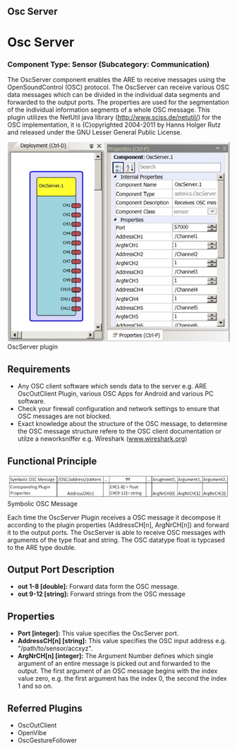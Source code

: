 ##

## Osc Server

# Osc Server

### Component Type: Sensor (Subcategory: Communication)

The OscServer component enables the ARE to receive messages using the OpenSoundControl (OSC) protocol. The OscServer can receive various OSC data messages which can be divided in the individual data segments and forwarded to the output ports. The properties are used for the segmentation of the individual information segments of a whole OSC message. This plugin utilizes the NetUtil java library (http://www.sciss.de/netutil/) for the OSC implementation, it is (C)opyrighted 2004-2011 by Hanns Holger Rutz and released under the GNU Lesser General Public License.

![Screenshot: OscServer plugin](./img/OscServer.jpg "Screenshot: OscServer plugin")  
OscServer plugin

## Requirements

- Any OSC client software which sends data to the server e.g. ARE OscOutClient Plugin, various OSC Apps for Android and various PC software.
- Check your firewall configuration and network settings to ensure that OSC messages are not blocked.
- Exact knowledge about the structure of the OSC message, to determine the OSC message structure refere to the OSC client documentation or utilze a neworksniffer e.g. Wireshark (www.wireshark.org)

## Functional Principle

![Symblic OSC Message](./img/OscMsg.jpg "Symbolic OSC Message")  
Symbolic OSC Message

Each time the OscServer Plugin receives a OSC message it decompose it according to the plugin properties (AddressCH\[n\], ArgNrCH\[n\]) and forward it to the output ports. The OscServer is able to receive OSC messages with arguments of the type float and string. The OSC datatype float is typcased to the ARE type double.

## Output Port Description

- **out 1-8 \[double\]:** Forward data form the OSC message.
- **out 9-12 \[string\]:** Forward strings from the OSC message

## Properties

- **Port \[integer\]:** This value specifies the OscServer port.
- **AddressCH\[n\] \[string\]:** This value specifies the OSC input address e.g. "/path/to/sensor/accxyz".
- **ArgNrCH\[n\] \[integer\]:** The Argument Number defines which single argument of an entire message is picked out and forwarded to the output. The first argument of an OSC message begins with the index value zero, e.g. the first argument has the index 0, the second the index 1 and so on.

## Referred Plugins

- OscOutClient
- OpenVibe
- OscGestureFollower
